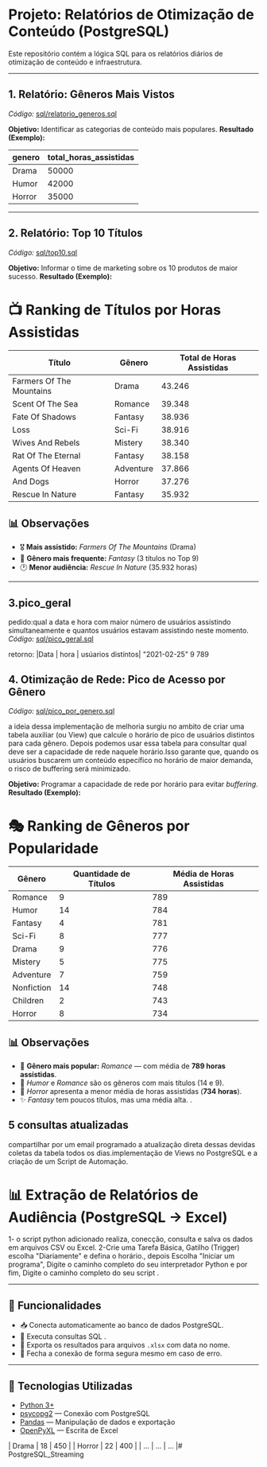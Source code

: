 # Projeto: Relatórios de Otimização de Conteúdo (PostgreSQL)

Este repositório contém a lógica SQL para os relatórios diários de otimização de conteúdo e infraestrutura.

---

## 1. Relatório: Gêneros Mais Vistos
*Código:* [sql/relatorio_generos.sql](sql/relatorio_generos.sql)

**Objetivo:** Identificar as categorias de conteúdo mais populares.
**Resultado (Exemplo):**

| genero | total_horas_assistidas |
| :--- | :--- |
| Drama | 50000 |
| Humor | 42000 |
| Horror | 35000 |

---

## 2. Relatório: Top 10 Títulos
*Código:* [sql/top10.sql](sql/top10.sql)

**Objetivo:** Informar o time de marketing sobre os 10 produtos de maior sucesso.
**Resultado (Exemplo):**

# 📺 Ranking de Títulos por Horas Assistidas

| Título                   | Gênero       | Total de Horas Assistidas |
|--------------------------|-------------|----------------------------|
| Farmers Of The Mountains | Drama       | 43.246                     |
| Scent Of The Sea         | Romance     | 39.348                     |
| Fate Of Shadows          | Fantasy     | 38.936                     |
| Loss                     | Sci-Fi      | 38.916                     |
| Wives And Rebels         | Mistery     | 38.340                     |
| Rat Of The Eternal       | Fantasy     | 38.158                     |
| Agents Of Heaven         | Adventure   | 37.866                     |
| And Dogs                 | Horror      | 37.276                     |
| Rescue In Nature         | Fantasy     | 35.932                     |

## 📊 Observações
- 🎖 **Mais assistido:** *Farmers Of The Mountains* (Drama)  
- 🧙 **Gênero mais frequente:** *Fantasy* (3 títulos no Top 9)  
- 🕐 **Menor audiência:** *Rescue In Nature* (35.932 horas)  


---
## 3.pico_geral
pedido:qual a data e hora com maior número de usuários assistindo simultaneamente
e quantos usuários estavam assistindo neste momento.
*Código:* [sql/pico_geral.sql](sql/pico_geral.sql)

retorno:
|Data        | hora   | usúarios distíntos|
"2021-02-25"	  9	          789


## 4. Otimização de Rede: Pico de Acesso por Gênero
*Código:* [sql/pico_por_genero.sql](sql/pico_por_genero.sql)

a ideia dessa implementação de melhoria surgiu no ambito de criar uma tabela auxiliar (ou View) que calcule o horário de pico de usuários distintos para cada gênero. Depois podemos usar essa tabela para consultar qual deve ser a capacidade de rede naquele horário.Isso garante que, quando os usuários buscarem um conteúdo específico no horário de maior demanda, o risco de buffering será minimizado.

**Objetivo:** Programar a capacidade de rede por horário para evitar *buffering*.
**Resultado (Exemplo):**

# 🎭 Ranking de Gêneros por Popularidade

| Gênero       | Quantidade de Títulos | Média de Horas Assistidas |
|--------------|------------------------|----------------------------|
| Romance      | 9                      | 789                        |
| Humor        | 14                     | 784                        |
| Fantasy      | 4                      | 781                        |
| Sci-Fi       | 8                      | 777                        |
| Drama        | 9                      | 776                        |
| Mistery      | 5                      | 775                        |
| Adventure    | 7                      | 759                        |
| Nonfiction   | 14                     | 748                        |
| Children     | 2                      | 743                        |
| Horror       | 8                      | 734                        |

## 📊 Observações
- 🥇 **Gênero mais popular:** *Romance* — com média de **789 horas assistidas**.  
- 🧠 *Humor* e *Romance* são os gêneros com mais títulos (14 e 9).  
- 👻 *Horror* apresenta a menor média de horas assistidas (**734 horas**).  
- ✨ *Fantasy* tem poucos títulos, mas uma média alta.
.

## 5 consultas atualizadas 
compartilhar por um email programado a atualização direta dessas devidas coletas da tabela todos os dias.implementação de Views no PostgreSQL e a criação de um Script de Automação.

# 📊 Extração de Relatórios de Audiência (PostgreSQL → Excel)

1- o script python adicionado realiza, conecção, consulta e salva os dados em arquivos CSV ou Excel.
2-Crie uma Tarefa Básica, Gatilho (Trigger) escolha  "Diariamente" e defina o horário., depois Escolha "Iniciar um programa", Digite o caminho completo do seu interpretador Python  e por fim, Digite o caminho completo do seu script .


---

## 🚀 Funcionalidades

- 📥 Conecta automaticamente ao banco de dados PostgreSQL.  
- 📝 Executa consultas SQL .
- 💾 Exporta os resultados para arquivos `.xlsx` com data no nome.  
- 🔐 Fecha a conexão de forma segura mesmo em caso de erro.

---

## 🧰 Tecnologias Utilizadas

- [Python 3+](https://www.python.org/)
- [psycopg2](https://www.psycopg.org/docs/) — Conexão com PostgreSQL
- [Pandas](https://pandas.pydata.org/) — Manipulação de dados e exportação
- [OpenPyXL](https://openpyxl.readthedocs.io/en/stable/) — Escrita de Excel




| Drama | 18 | 450 |
| Horror | 22 | 400 |
| ... | ... | ... |# PostgreSQL_Streaming
